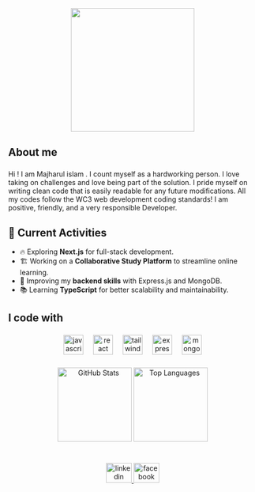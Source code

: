 <div align="center">
  <img height="250" src="https://github.com/user-attachments/assets/3c268fbd-029b-4755-813c-226ab8234b98"  />
</div>

###

<h2 align="left">About me</h2>

###

<p align="left">Hi ! I am Majharul islam . I count myself as a hardworking person. I love taking on challenges and love being part of the solution. I pride myself on writing clean code that is easily readable for any future modifications. All my codes follow the WC3 web development coding standards! I am positive, friendly, and a very responsible Developer.</p>

###

## 🚀 Current Activities
- 🔥 Exploring **Next.js** for full-stack development.
- 🏗️ Working on a **Collaborative Study Platform** to streamline online learning.
- 🎯 Improving my **backend skills** with Express.js and MongoDB.
- 📚 Learning **TypeScript** for better scalability and maintainability.

###

<h2 align="left">I code with</h2>

###

<div align="center">
  <img src="https://cdn.jsdelivr.net/gh/devicons/devicon/icons/javascript/javascript-original.svg" height="40" alt="javascript logo"  />
  <img width="12" />
  <img src="https://cdn.jsdelivr.net/gh/devicons/devicon/icons/react/react-original.svg" height="40" alt="react logo"  />
  <img width="12" />
  <img src="https://cdn.simpleicons.org/tailwindcss/06B6D4" height="40" alt="tailwindcss logo"  />
  <img width="12" />
  <img src="https://skillicons.dev/icons?i=express" height="40" alt="express logo"  />
  <img width="12" />
  <img src="https://cdn.simpleicons.org/mongodb/47A248" height="40" alt="mongodb logo"  />
</div>

###

<!-- <div align="center">
  <img src="https://github-readme-stats.vercel.app/api?username=Majharulislam1&hide_title=false&hide_rank=false&show_icons=true&include_all_commits=true&count_private=true&disable_animations=false&theme=dracula&locale=en&hide_border=false&order=1" height="150" alt="stats graph"  />
  <img src="https://github-readme-stats.vercel.app/api/top-langs?username=Majharulislam1&locale=en&hide_title=false&layout=compact&card_width=320&langs_count=5&theme=dracula&hide_border=false&order=2" height="150" alt="languages graph"  />
</div> -->

<div align="center">
  <img src="https://github-readme-stats.vercel.app/api?username=Majharulislam1&show_icons=true&include_all_commits=true&count_private=true&theme=dracula&hide_border=false&token=STATS_TOKEN" height="150" alt="GitHub Stats" />
  
  <img src="https://github-readme-stats.vercel.app/api/top-langs?username=Majharulislam1&layout=compact&langs_count=5&theme=dracula&hide_border=false" height="150" alt="Top Languages" />
</div>




###

<h1 align="left"></h1>

###

<div align="center">
  <a href="https://www.linkedin.com/in/majharul-islam535/" target="_blank">
    <img src="https://raw.githubusercontent.com/maurodesouza/profile-readme-generator/master/src/assets/icons/social/linkedin/default.svg" width="52" height="40" alt="linkedin logo"  />
  </a>
  <a href="https://www.facebook.com/majhurul.islam.90/" target="_blank">
    <img src="https://raw.githubusercontent.com/maurodesouza/profile-readme-generator/master/src/assets/icons/social/facebook/default.svg" width="52" height="40" alt="facebook logo"  />
  </a>
</div>

###



###
